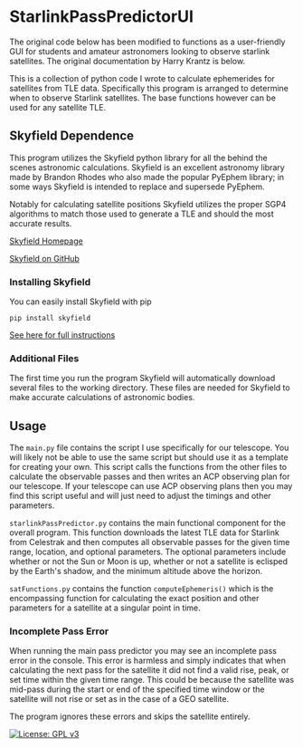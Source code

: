 # StarlinkPassPredictorUI

The original code below has been modified to functions as a user-friendly GUI for students and amateur astronomers looking to observe starlink satellites. The original documentation by Harry Krantz is below.

This is a collection of python code I wrote to calculate ephemerides for satellites from TLE data. Specifically this program is arranged to determine when to observe Starlink satellites. The base functions however can be used for any satellite TLE.

## Skyfield Dependence 
This program utilizes the Skyfield python library for all the behind the scenes astronomic calculations. Skyfield is an excellent astronomy library made by Brandon Rhodes who also made the popular PyEphem library; in some ways Skyfield is intended to replace and supersede PyEphem. 

Notably for calculating satellite positions Skyfield utilizes the proper SGP4 algorithms to match those used to generate a TLE and should the most accurate results.

[Skyfield Homepage](https://rhodesmill.org/skyfield/)

[Skyfield on GitHub](https://github.com/skyfielders/python-skyfield)

### Installing Skyfield
You can easily install Skyfield with pip

```
pip install skyfield
```

[See here for full instructions](https://rhodesmill.org/skyfield/installation.html)

### Additional Files
The first time you run the program Skyfield will automatically download several files to the working directory. These files are needed for Skyfield to make accurate calculations of astronomic bodies.

## Usage

The ```main.py``` file contains the script I use specifically for our telescope. You will likely not be able to use the same script but should use it as a template for creating your own. This script calls the functions from the other files to calculate the observable passes and then writes an ACP observing plan for our telescope. If your telescope can use ACP observing plans then you may find this script useful and will just need to adjust the timings and other parameters. 

```starlinkPassPredictor.py``` contains the main functional component for the overall program. This function downloads the latest TLE data for Starlink from Celestrak and then computes all observable passes for the given time range, location, and optional parameters. The optional parameters include whether or not the Sun or Moon is up, whether or not a satellite is eclisped by the Earth's shadow, and the minimum altitude above the horizon.

```satFunctions.py``` contains the function ```computeEphemeris()``` which is the encompassing function for calculating the exact position and other parameters for a satellite at a singular point in time.


### Incomplete Pass Error
When running the main pass predictor you may see an incomplete pass error in the console. This error is harmless and simply indicates that when calculating the next pass for the satellite it did not find a valid rise, peak, or set time within the given time range. This could be because the satellite was mid-pass during the start or end of the specified time window or the satellite will not rise or set as in the case of a GEO satellite.

The program ignores these errors and skips the satellite entirely.

[![License: GPL v3](https://img.shields.io/badge/License-GPLv3-blue.svg)](https://www.gnu.org/licenses/gpl-3.0)
